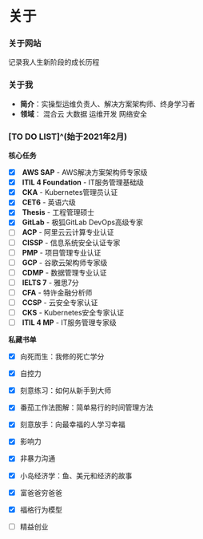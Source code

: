 # 关于


### 关于网站

<i class="fas fa-seedling fa-fw"></i> 记录我人生新阶段的成长历程

### 关于我

+ <i class="fas fa-user fa-fw"></i>**简介**：实操型运维负责人、解决方案架构师、终身学习者
+ <i class="fas fa-user-tie fa-fw"></i>**领域**：<i class="fas fa-cloud-upload-alt fa-fw"></i> 混合云 <i class="fas fa-layer-group"></i> 大数据 <i class="fas fa-code-branch fa-fw"></i> 运维开发 <i class="fas fa-user-shield fa-fw"></i> 网络安全

### [TO DO LIST]^(始于2021年2月)

<i class="fas fa-tasks fa-fw"></i> **核心任务**

- [x] <i class="fab fa-aws fa-fw"></i> **AWS SAP** - AWS解决方案架构师专家级
- [x] <i class="fas fa-cogs fa-fw"></i> **ITIL 4 Foundation** - IT服务管理基础级
- [x] <i class="fas fa-dharmachakra fa-fw"></i> **CKA** - Kubernetes管理员认证
- [x] <i class="fas fa-language fa-fw"></i> **CET6** - 英语六级
- [x] <i class="fas fa-graduation-cap fa-fw"></i> **Thesis** - 工程管理硕士
- [x] <i class="fa-brands fa-gitlab fa-fw"></i> **GitLab** - 极狐GitLab DevOps高级专家
- [ ] <i class="fas fa-cloud fa-fw"></i> **ACP** - 阿里云云计算专业认证
- [ ] <i class="fas fa-user-shield fa-fw"></i> **CISSP** - 信息系统安全认证专家
- [ ] <i class="fas fa-users-cog fa-fw"></i> **PMP** - 项目管理专业认证
- [ ] <i class="fab fa-google fa-fw"></i> **GCP** - 谷歌云架构师专家级
- [ ] <i class="fas fa-user-tag fa-fw"></i> **CDMP** - 数据管理专业认证
- [ ] <i class="fas fa-language fa-fw"></i> **IELTS 7** - 雅思7分
- [ ] <i class="fas fa-hand-holding-usd fa-fw"></i> **CFA** - 特许金融分析师
- [ ] <i class="fas fa-cloud fa-fw"></i> **CCSP** - 云安全专家认证
- [ ] <i class="fas fa-dharmachakra fa-fw"></i> **CKS** - Kubernetes安全专家认证
- [ ] <i class="fas fa-cogs fa-fw"></i> **ITIL 4 MP** - IT服务管理专家级

<i class="fas fa-book-open fa-fw"></i> **私藏书单**

- [x] 向死而生：我修的死亡学分
- [x] 自控力
- [x] 刻意练习：如何从新手到大师
- [x] 番茄工作法图解：简单易行的时间管理方法
- [x] 刻意放手：向最幸福的人学习幸福
- [x] 影响力
- [x] 非暴力沟通
- [x] 小岛经济学：鱼、美元和经济的故事
- [x] 富爸爸穷爸爸
- [x] 福格行为模型
- [ ] 精益创业

